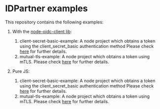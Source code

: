 # IDPartner examples

This repository contains the following examples:

1. With the [node-oidc-client lib](https://github.com/idpartner-app/node-oidc-client):
   1. client-secret-basic-example: A node project which obtains a token using the client_secret_basic authentication method
   Please check [here](./with-lib/client-secret-basic-example/README.md) for further details.
   1. mutual-tls-example: A node project which obtains a token using mTLS.
   Please check [here](./with-lib/mutual-tls-example/README.md) for further details.

1. Pure JS:
   1. client-secret-basic-example: A node project which obtains a token using the client_secret_basic authentication method
   Please check [here](./pure-js/client-secret-basic-example/README.md) for further details.
   1. mutual-tls-example: A node project which obtains a token using mTLS.
   Please check [here](./pure-js/mutual-tls-example/README.md) for further details.
